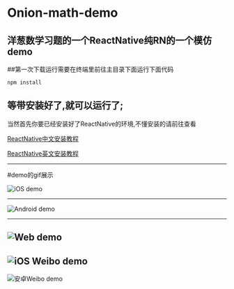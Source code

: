 # Onion-math-demo
洋葱数学习题的一个ReactNative纯RN的一个模仿demo
---

##第一次下载运行需要在终端里前往主目录下面运行下面代码
```
npm install
```

等带安装好了,就可以运行了;
--------------

当然首先你要已经安装好了ReactNative的环境,不懂安装的请前往查看

[ReactNative中文安装教程](http://reactnative.cn/docs/0.28/getting-started.html#content)

[ReactNative英文安装教程](http://facebook.github.io/react-native/docs/getting-started.html)

---
#demo的gif展示

![iOS demo](https://github.com/strawferry/Onion-math-demo/blob/master/iOS-demo.gif)

---

![Android demo](https://github.com/strawferry/Onion-math-demo/blob/master/Android-demo.gif)

---
![Web demo](https://github.com/strawferry/Onion-math-demo/blob/master/Web-demo.gif)
---
![iOS Weibo demo](https://github.com/strawferry/Onion-math-demo/blob/master/weibo-demo.gif)
---
![安卓Weibo demo](https://github.com/strawferry/Onion-math-demo/blob/master/azweibo-demo.gif)
